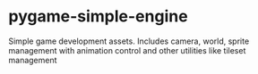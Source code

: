 # pygame-simple-engine
Simple game development assets. Includes camera, world, sprite management with animation control and other utilities like tileset management
